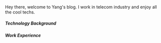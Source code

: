 Hey there, welcome to Yang's blog. I work in telecom industry and enjoy all the cool techs.


##### Technology Background


##### Work Experience
